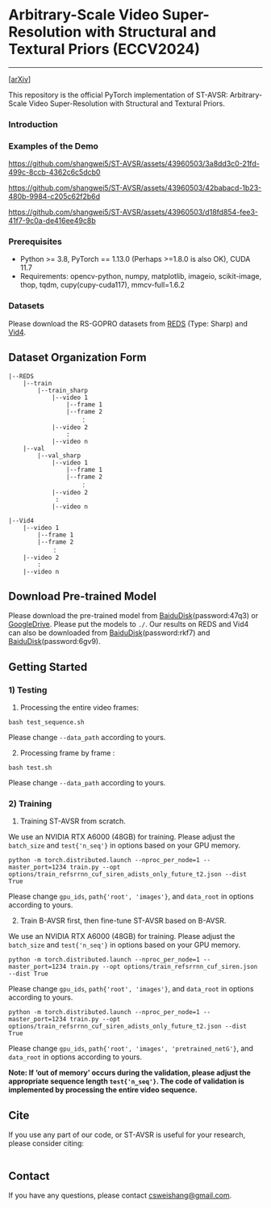 # Arbitrary-Scale Video Super-Resolution with Structural and Textural Priors (ECCV2024)
---
[[arXiv](https://arxiv.org/abs/2407.09919)] 

This repository is the official PyTorch implementation of ST-AVSR: Arbitrary-Scale Video Super-Resolution with Structural and Textural Priors.

### Introduction


### Examples of the Demo
https://github.com/shangwei5/ST-AVSR/assets/43960503/3a8dd3c0-21fd-499c-8ccb-4362c6c5dcb0

https://github.com/shangwei5/ST-AVSR/assets/43960503/42babacd-1b23-480b-9984-c205c62f2b6d

https://github.com/shangwei5/ST-AVSR/assets/43960503/d18fd854-fee3-41f7-9c0a-de416ee49c8b

### Prerequisites
- Python >= 3.8, PyTorch == 1.13.0 (Perhaps >=1.8.0 is also OK), CUDA 11.7
- Requirements: opencv-python, numpy, matplotlib, imageio, scikit-image, thop, tqdm, cupy(cupy-cuda117), mmcv-full=1.6.2

### Datasets
Please download the RS-GOPRO datasets from [REDS](https://seungjunnah.github.io/Datasets/reds.html) (Type: Sharp) and [Vid4](https://drive.google.com/drive/folders/1An6hF1oYkeWxfOBxxKm073mvgIFrBNDA).

## Dataset Organization Form
```
|--REDS
    |--train
        |--train_sharp  
            |--video 1
                |--frame 1
                |--frame 2
                    ：
            |--video 2
                :
            |--video n
    |--val
        |--val_sharp
            |--video 1
                |--frame 1
                |--frame 2
                    ：
            |--video 2
             :
            |--video n
```
```
|--Vid4
    |--video 1
        |--frame 1
        |--frame 2
            ：
    |--video 2
        :
    |--video n
```

## Download Pre-trained Model
Please download the pre-trained model from [BaiduDisk](https://pan.baidu.com/s/1UBr9pQGhAHm66rr_VHzyTQ?pwd=47q3)(password:47q3) or [GoogleDrive](https://drive.google.com/file/d/15MiOh3rdvSAKW87-Ze1HSCSrOsn0peNK/view?usp=sharing). Please put the models to `./`.
Our results on REDS and Vid4 can also be downloaded from [BaiduDisk](https://pan.baidu.com/s/1WDO9wRFp5cA-dBSlKazcLg?pwd=rkf7)(password:rkf7) and [BaiduDisk](https://pan.baidu.com/s/1nqUUfEo6tFhiEZuY9bdYqw?pwd=6gv9)(password:6gv9).

## Getting Started
### 1) Testing
1. Processing the entire video frames:
```
bash test_sequence.sh
```
Please change `--data_path` according to yours.

2. Processing frame by frame :
```
bash test.sh
```
Please change `--data_path` according to yours.

### 2) Training
1. Training ST-AVSR from scratch.

We use an NVIDIA RTX A6000 (48GB) for training. Please adjust the `batch_size` and `test{'n_seq'}` in options based on your GPU memory.
```
python -m torch.distributed.launch --nproc_per_node=1 --master_port=1234 train.py --opt options/train_refsrrnn_cuf_siren_adists_only_future_t2.json --dist True
```
Please change `gpu_ids`, `path{'root', 'images'}`, and `data_root` in options according to yours.

2. Train B-AVSR first, then fine-tune ST-AVSR based on B-AVSR.
   
We use an NVIDIA RTX A6000 (48GB) for training. Please adjust the `batch_size` and `test{'n_seq'}` in options based on your GPU memory.
```
python -m torch.distributed.launch --nproc_per_node=1 --master_port=1234 train.py --opt options/train_refsrrnn_cuf_siren.json --dist True
```
Please change `gpu_ids`, `path{'root', 'images'}`, and `data_root` in options according to yours.

```
python -m torch.distributed.launch --nproc_per_node=1 --master_port=1234 train.py --opt options/train_refsrrnn_cuf_siren_adists_only_future_t2.json --dist True
```
Please change `gpu_ids`, `path{'root', 'images', 'pretrained_netG'}`, and `data_root` in options according to yours.

**Note: If ‘out of memory’ occurs during the validation, please adjust the appropriate sequence length `test{'n_seq'}`. The code of validation is implemented by processing the entire video sequence.**

## Cite
If you use any part of our code, or ST-AVSR is useful for your research, please consider citing:
```

```

## Contact
If you have any questions, please contact csweishang@gmail.com.

